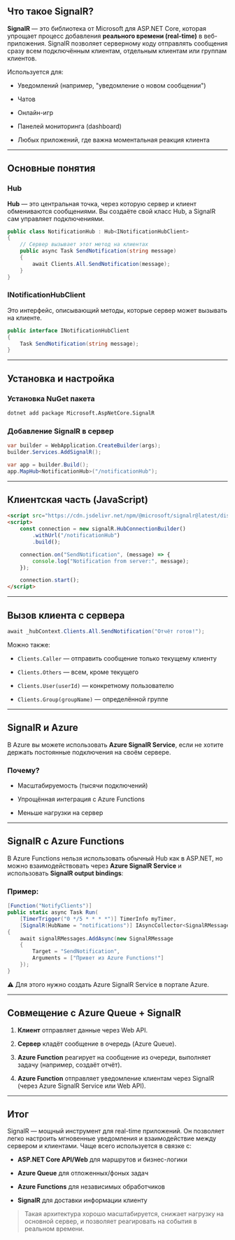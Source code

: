 ## Что такое SignalR?

**SignalR** — это библиотека от Microsoft для ASP.NET Core, которая упрощает процесс добавления **реального времени (real-time)** в веб-приложения. SignalR позволяет серверному коду отправлять сообщения сразу всем подключённым клиентам, отдельным клиентам или группам клиентов.

Используется для:

- Уведомлений (например, "уведомление о новом сообщении")
    
- Чатов
    
- Онлайн-игр
    
- Панелей мониторинга (dashboard)
    
- Любых приложений, где важна моментальная реакция клиента
    

---

## Основные понятия

### Hub

**Hub** — это центральная точка, через которую сервер и клиент обмениваются сообщениями. Вы создаёте свой класс Hub, а SignalR сам управляет подключениями.

```csharp
public class NotificationHub : Hub<INotificationHubClient>
{
    // Сервер вызывает этот метод на клиентах
    public async Task SendNotification(string message)
    {
        await Clients.All.SendNotification(message);
    }
}
```

### INotificationHubClient

Это интерфейс, описывающий методы, которые сервер может вызывать на клиенте.

```csharp
public interface INotificationHubClient
{
    Task SendNotification(string message);
}
```

---

## Установка и настройка

### Установка NuGet пакета

```sh
dotnet add package Microsoft.AspNetCore.SignalR
```

### Добавление SignalR в сервер

```csharp
var builder = WebApplication.CreateBuilder(args);
builder.Services.AddSignalR();

var app = builder.Build();
app.MapHub<NotificationHub>("/notificationHub");
```

---

## Клиентская часть (JavaScript)

```html
<script src="https://cdn.jsdelivr.net/npm/@microsoft/signalr@latest/dist/browser/signalr.min.js"></script>
<script>
    const connection = new signalR.HubConnectionBuilder()
        .withUrl("/notificationHub")
        .build();

    connection.on("SendNotification", (message) => {
        console.log("Notification from server:", message);
    });

    connection.start();
</script>
```

---

## Вызов клиента с сервера

```csharp
await _hubContext.Clients.All.SendNotification("Отчёт готов!");
```

Можно также:

- `Clients.Caller` — отправить сообщение только текущему клиенту
    
- `Clients.Others` — всем, кроме текущего
    
- `Clients.User(userId)` — конкретному пользователю
    
- `Clients.Group(groupName)` — определённой группе
    

---

## SignalR и Azure

В Azure вы можете использовать **Azure SignalR Service**, если не хотите держать постоянные подключения на своём сервере.

### Почему?

- Масштабируемость (тысячи подключений)
    
- Упрощённая интеграция с Azure Functions
    
- Меньше нагрузки на сервер
    

---

## SignalR с Azure Functions

В Azure Functions нельзя использовать обычный Hub как в ASP.NET, но можно взаимодействовать через **Azure SignalR Service** и использовать **SignalR output bindings**:

### Пример:

```csharp
[Function("NotifyClients")]
public static async Task Run(
    [TimerTrigger("0 */5 * * * *")] TimerInfo myTimer,
    [SignalR(HubName = "notifications")] IAsyncCollector<SignalRMessage> signalRMessages)
{
    await signalRMessages.AddAsync(new SignalRMessage
    {
        Target = "SendNotification",
        Arguments = ["Привет из Azure Functions!"]
    });
}
```

⚠️ Для этого нужно создать Azure SignalR Service в портале Azure.

---

## Совмещение с Azure Queue + SignalR

1. **Клиент** отправляет данные через Web API.
    
2. **Сервер** кладёт сообщение в очередь (Azure Queue).
    
3. **Azure Function** реагирует на сообщение из очереди, выполняет задачу (например, создаёт отчёт).
    
4. **Azure Function** отправляет уведомление клиентам через SignalR (через Azure SignalR Service или Web API).
    

---

## Итог

SignalR — мощный инструмент для real-time приложений. Он позволяет легко настроить мгновенные уведомления и взаимодействие между сервером и клиентами. Чаще всего используется в связке с:

- **ASP.NET Core API/Web** для маршрутов и бизнес-логики
    
- **Azure Queue** для отложенных/фоных задач
    
- **Azure Functions** для независимых обработчиков
    
- **SignalR** для доставки информации клиенту
    

> Такая архитектура хорошо масштабируется, снижает нагрузку на основной сервер, и позволяет реагировать на события в реальном времени.